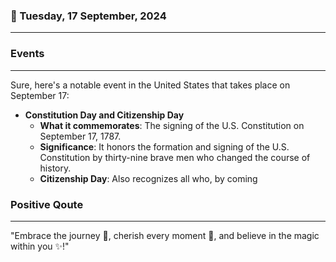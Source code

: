 ### 📅 Tuesday, 17 September, 2024
------
### Events
------
Sure, here's a notable event in the United States that takes place on September 17:

- **Constitution Day and Citizenship Day**
  - **What it commemorates**: The signing of the U.S. Constitution on September 17, 1787.
  - **Significance**: It honors the formation and signing of the U.S. Constitution by thirty-nine brave men who changed the course of history.
  - **Citizenship Day**: Also recognizes all who, by coming
### Positive Qoute
------
"Embrace the journey 🌟, cherish every moment 🌸, and believe in the magic within you ✨!"
